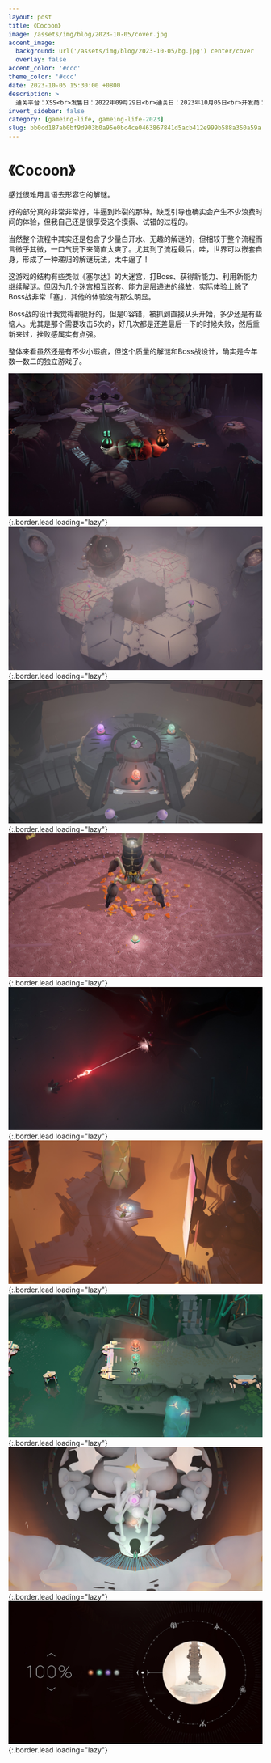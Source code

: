 ```yaml
---
layout: post
title: 《Cocoon》
image: /assets/img/blog/2023-10-05/cover.jpg
accent_image: 
  background: url('/assets/img/blog/2023-10-05/bg.jpg') center/cover
  overlay: false
accent_color: '#ccc'
theme_color: '#ccc'
date: 2023-10-05 15:30:00 +0800
description: >
  通关平台：XSS<br>发售日：2022年09月29日<br>通关日：2023年10月05日<br>开发商：Geometric Interactive<br>发行商：Annapurna Interactive
invert_sidebar: false
category: [gameing-life, gameing-life-2023]
slug: bb0cd187ab0bf9d903b0a95e0bc4ce0463867841d5acb412e999b588a350a59a
---
```


# 《Cocoon》

感觉很难用言语去形容它的解谜。

好的部分真的非常非常好，牛逼到炸裂的那种。缺乏引导也确实会产生不少浪费时间的体验，但我自己还是很享受这个摸索、试错的过程的。

当然整个流程中其实还是包含了少量白开水、无趣的解谜的，但相较于整个流程而言微乎其微，一口气玩下来简直太爽了。尤其到了流程最后，哇，世界可以嵌套自身，形成了一种递归的解谜玩法，太牛逼了！

这游戏的结构有些类似《塞尔达》的大迷宫，打Boss、获得新能力、利用新能力继续解谜。但因为几个迷宫相互嵌套、能力层层递进的缘故，实际体验上除了Boss战非常「塞」，其他的体验没有那么明显。

Boss战的设计我觉得都挺好的，但是0容错，被抓到直接从头开始，多少还是有些恼人。尤其是那个需要攻击5次的，好几次都是还差最后一下的时候失败，然后重新来过，挫败感属实有点强。

整体来看虽然还是有不少小瑕疵，但这个质量的解谜和Boss战设计，确实是今年数一数二的独立游戏了。

![](/assets/img/blog/2023-10-05/1.jpg){:.border.lead loading="lazy"}
![](/assets/img/blog/2023-10-05/2.jpg){:.border.lead loading="lazy"}
![](/assets/img/blog/2023-10-05/3.jpg){:.border.lead loading="lazy"}
![](/assets/img/blog/2023-10-05/4.jpg){:.border.lead loading="lazy"}
![](/assets/img/blog/2023-10-05/5.jpg){:.border.lead loading="lazy"}
![](/assets/img/blog/2023-10-05/6.jpg){:.border.lead loading="lazy"}
![](/assets/img/blog/2023-10-05/7.jpg){:.border.lead loading="lazy"}
![](/assets/img/blog/2023-10-05/8.jpg){:.border.lead loading="lazy"}
![](/assets/img/blog/2023-10-05/9.jpg){:.border.lead loading="lazy"}